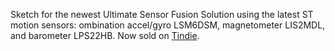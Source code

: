 Sketch for the newest Ultimate Sensor Fusion Solution using the latest ST motion sensors: ombination accel/gyro LSM6DSM, magnetometer LIS2MDL, and barometer LPS22HB. Now sold on [Tindie](https://www.tindie.com/products/onehorse/ultimate-sensor-fusion-solution-lsm6dsm--lis2md/).

